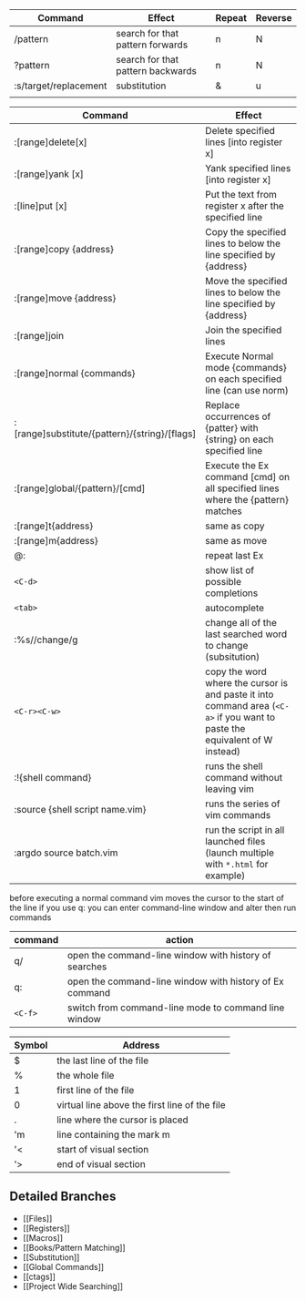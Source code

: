 
| Command               | Effect                            | Repeat | Reverse |
| --------------------- | --------------------------------- | ------ | ------- |
| /pattern              | search for that pattern forwards  | n      | N       |
| ?pattern              | search for that pattern backwards | n      | N       |
| :s/target/replacement | substitution                      | &      | u       |
|                       |                                   |        |         |


| Command                                       | Effect                                                                                                                      |
| --------------------------------------------- | --------------------------------------------------------------------------------------------------------------------------- |
| :[range]delete[x]                             | Delete specified lines [into register x]                                                                                    |
| :[range]yank [x]                              | Yank specified lines [into register x]                                                                                      |
| :[line]put [x]                                | Put the text from register x after the specified line                                                                       |
| :[range]copy {address}                        | Copy the specified lines to below the line specified by {address}                                                           |
| :[range]move {address}                        | Move the specified lines to below the line specified by {address}                                                           |
| :[range]join                                  | Join the specified lines                                                                                                    |
| :[range]normal {commands}                     | Execute Normal mode {commands} on each specified line (can use norm)                                                        |
| :[range]substitute/{pattern}/{string}/[flags] | Replace occurrences of {patter} with {string} on each specified line                                                        |
| :[range]global/{pattern}/[cmd]                | Execute the Ex command [cmd] on all specified lines where the {pattern} matches                                             |
| :[range]t{address}                            | same as copy                                                                                                                |
| :[range]m{address}                            | same as move                                                                                                                |
| @:                                            | repeat last Ex                                                                                                              |
| `<C-d>`                                       | show list of possible completions                                                                                           |
| `<tab>`                                       | autocomplete                                                                                                                |
| :%s//change/g                                 | change all of the last searched word to change (subsitution)                                                                |
| `<C-r><C-w>`                                  | copy the word where the cursor is and paste it into command area (`<C-a>` if you want to paste the equivalent of W instead) |
| :!{shell command}                             | runs the shell command without leaving vim                                                                                  |
| :source {shell script name.vim}               | runs the series of vim commands                                                                                             |
| :argdo source batch.vim                       | run the script in all launched files (launch multiple with `*.html` for example)                                            |
before executing a normal command vim moves the cursor to the start of the line
if you use q: you can enter command-line window and alter then run commands

| command | action                                                  |
| ------- | ------------------------------------------------------- |
| q/      | open the command-line window with history of searches   |
| q:      | open the command-line window with history of Ex command |
| `<C-f>` | switch from command-line mode to command line window    |

| Symbol | Address                                       |
| ------ | --------------------------------------------- |
| $      | the last line of the file                     |
| %      | the whole file                                |
| 1      | first line of the file                        |
| 0      | virtual line above the first line of the file |
| .      | line where the cursor is placed               |
| 'm     | line containing the mark m                    |
| '<     | start of visual section                       |
| '>     | end of visual section                         |

## Detailed Branches
- [[Files]]
- [[Registers]]
- [[Macros]]
- [[Books/Pattern Matching]]
- [[Substitution]]
- [[Global Commands]]
- [[ctags]]
- [[Project Wide Searching]]